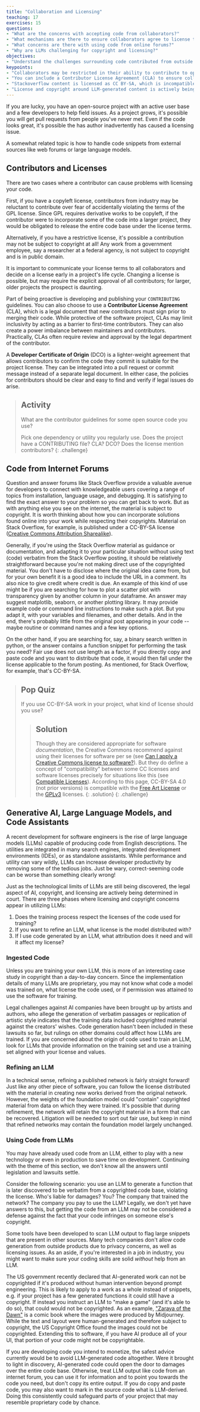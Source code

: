 ```yaml
---
title: "Collaboration and Licensing"
teaching: 17
exercises: 15
questions:
- "What are the concerns with accepting code from collaborators?"
- "What mechanisms are there to ensure collaborators agree to license terms?"
- "What concerns are there with using code from online forums?"
- "Why are LLMs challenging for copyright and licensing?"
objectives:
- "Understand the challenges surrounding code contributed from outside the project."
keypoints:
- "Collaborators may be restricted in their ability to contribute to open source projects (e.g. industrial partners) or unable to copyright their work (government employees)."
- "You can include a Contributor License Agreement (CLA) to ensure collaborators agree to license terms prior to committing code."
- "Stackoverflow content is licensed as CC BY-SA, which is incompatible with permissive or proprietary licenses."
- "License and copyright around LLM-generated content is actively being litigated."
---
```


If you are lucky, you have an open-source project with an active user base and
a few developers to help field issues.  As a project grows, it's possible you
will get pull requests from people you've never met.  Even if the code looks great,
it's possible the has author inadvertently has caused a licensing issue.

A somewhat related topic is how to handle code snippets from external sources
like web forums or large language models.

## Contributors and Licenses

There are two cases where a contributor can cause problems with licensing your code.

First, if you have a copyleft license, contributors from industry may be reluctant
to contribute over fear of accidentally violating the terms of the GPL license.
Since GPL requires derivative works to be copyleft, if the contributor were to
incorporate some of the code into a larger project, they would be obligated to
release the entire code base under the license terms.

Alternatively, if you have a restrictive license, it's possible a contribution may not be
subject to copyright at all!  Any work from a government employee, say a researcher at a
federal agency, is not subject to copyright and is in public domain.

It is important to communicate your license terms to all collaborators and decide
on a license early in a project's life cycle.  Changing a license is possible,
but may require the explicit approval of all contributors; for larger, older
projects the prospect is daunting.

Part of being proactive is developing and publishing your `CONTRIBUTING` guidelines.
You can also choose to use a **Contributor License Agreement** (CLA), which is a legal
document that new contributors must sign prior to merging their code.  While
protective of the software project, CLAs may limit inclusivity by acting as
a barrier to first-time contributors.  They can also create a power imbalance between
maintainers and contributors.  Practically, CLAs often require review and
approval by the legal department of the contributor.

A **Developer Certificate of Origin** (DCO) is a lighter-weight agreement that allows
contributors to confirm the code they commit is suitable for the project license.
They can be integrated into a pull request or commit message instead of a separate legal document.
In either case, the policies for contributors should be clear and easy to find
and verify if legal issues do arise.

> ## Activity
>
> What are the contributor guidelines for some open source code you use?
>
> Pick one dependency or utility you regularly use.
> Does the project have a CONTRIBUTING file? CLA? DCO?  Does the license
> mention contributors?
{: .challenge}

## Code from Internet Forums

Question and answer forums like Stack Overflow provide a valuable avenue for
developers to connect with knowledgeable users covering a range of topics from
installation, language usage, and debugging.  It is satisfying to find the exact
answer to your problem so you can get back to work.  But as with anything else
you see on the internet, the material is subject to copyright.  It is worth
thinking about how you can incorporate solutions found online into your work
while respecting their copyrights.  Material on Stack Overflow, for example,
is published under a CC-BY-SA license ([Creative Commons Attribution Sharealike](https://creativecommons.org/licenses/by-sa/4.0/)).

Generally, if you're using the Stack Overflow material as guidance or documentation,
and adapting it to your particular situation without using text (code) verbatim from the
Stack Overflow posting, it should be relatively straightforward because
you're not making direct use of the copyrighted material. You don't have to disclose where the original
idea came from, but for your own benefit it is a good idea to include the URL
in a comment.  Its also nice to give credit where credit is due.
An example of this kind of use might be if you are searching for how to plot a scatter plot with transparency given by
another column in your dataframe.  An answer may suggest matplotlib, seaborn,
or another plotting library. It may provide example code or command line instructions to make such a plot.
But you adapt it, with your variables and filenames, and other details.  And in the end,
there's probably little from the original post appearing in your code -- maybe routine or command
names and a few key options.

On the other hand, if you are searching for, say, a binary search written in python,
or the answer contains a function snippet for performing the task you need?
Fair use does not use length as a factor, if you directly copy and paste code
and you want to distribute that code, it would then fall under the license applicable to the forum posting.
As mentioned, for Stack Overflow, for example, that's CC-BY-SA.

> ## Pop Quiz
>
> If you use CC-BY-SA work in your project, what kind of license should you use?
>
> > ## Solution
> > Though they are considered appropriate for software *documentation*, the Creative Commons recommend against using their licenses for software per se (see [Can I apply a Creative Commons license to software?](https://creativecommons.org/faq/#can-i-apply-a-creative-commons-license-to-software)). But they do define a concept of "compatibility" between
some CC licenses and software licenses precisely for situations like this (see [Compatible Licenses](https://creativecommons.org/share-your-work/licensing-considerations/compatible-licenses/)).  According to this page, CC-BY-SA 4.0 (not prior versions) is compatible with the [Free Art License](http://artlibre.org/licence/lal/en/) or the [GPLv3](https://www.gnu.org/copyleft/gpl.html) licenses.
>{: .solution}
{: .challenge}

## Generative AI, Large Language Models, and Code Assistants

A recent development for software engineers is the rise of large language models (LLMs)
capable of producing code from English descriptions.  The utilities are integrated
in many search engines, integrated development environments (IDEs), or as standalone assistants.  While performance
and utility can vary wildly, LLMs can increase developer productivity by removing
some of the tedious jobs.  Just be wary, correct-seeming code can be worse than
something clearly wrong!

Just as the technological limits of LLMs are still being discovered, the legal
aspect of AI, copyright, and licensing are actively being determined in court.  There are three
phases where licensing and copyright concerns appear in utilizing LLMs:

1. Does the training process respect the licenses of the code used for training?
2. If you want to refine an LLM, what license is the model distributed with?
3. If I use code generated by an LLM, what attribution does it need and will it affect
my license?

### Ingested Code

Unless you are training your own LLM, this is more of an interesting case study
in copyright than a day-to-day concern.  Since the implementation details of
many LLMs are proprietary, you may not know what code a model was trained on,
what license the code used, or if permission was attained to use the software
for training.

Legal challenges against AI companies have been brought up by artists and
authors, who allege the generation of verbatim passages or replication of
artistic style indicates that the training data included copyrighted material against
the creators' wishes.  Code generation hasn't been included in these lawsuits
so far, but rulings on other domains could affect how LLMs are trained.  If you
are concerned about the origin of code used to train an LLM, look for LLMs that
provide information on the training set and use a training set aligned with your
license and values.

### Refining an LLM

In a technical sense, refining a published network is fairly straight forward!  Just like any other
piece of software, you can follow the license distributed with the material in
creating new works derived from the original network.  However, the weights of
the foundation model could "contain" copyrighted material from data
on which they were trained.  It's possible that during refinement, the network
will retain the copyright material in a form that can be recovered.  Litigation
will be needed to sort out fair use, but keep in mind that refined networks
may contain the foundation model largely unchanged.

### Using Code from LLMs

You may have already used code from an LLM, either to play with a new technology
or even in production to save time on development.  Continuing with the theme
of this section, we don't know all the answers until legislation and lawsuits
settle.

Consider the following scenario: you use an LLM to generate a function that is
later discovered to be verbatim from a copyrighted code base, violating the
license.  Who's liable for damages?  You? The company that trained the network?
The company you pay to use the LLM?  Legally, we don't yet have answers to this,
but getting the code from an LLM may not be considered a defense against the fact
that your code infringes on someone else's copyright.

Some tools have been developed to scan LLM output to flag large snippets that
are present in other sources. Many tech companies don't allow code generation
from outside products due to privacy concerns, as well as licensing issues.
As an aside, if you're interested in a job in industry, you might want to
make sure your coding skills are solid *without* help from an LLM.

The US government recently declared that AI-generated work can not be
copyrighted if it's produced without human intervention beyond prompt engineering.
This is likely to apply to a work as a whole instead of snippets, e.g. if your
project has a few generated functions it could still have a copyright.  If instead
you instruct an LLM to "make a game" (and it's able to do so), that could would
not be copyrighted.  As an example, ["Zaraya of the Dawn"](https://www.copyright.gov/docs/zarya-of-the-dawn.pdf)
is a comic book where the images were produced by Midjourney.  While the text
and layout were human-generated and therefore subject to copyright, the US
Copyright Office found the images could not be copyrighted.  Extending this to
software, if you have AI produce all of your UI, that portion of your code might not be copyrightable.

If you are developing code you intend to monetize, the safest advice currently would be
to avoid LLM-generated code altogether.  Were it brought to light in discovery,
AI-generated code could open the door to damages over the entire code base.
Otherwise, treat LLM output like code from an internet forum, you can use it
for information and to point you towards the code you need, but don't copy its
entire output.  If you do copy and paste code, you may also want to mark in the
source code what is LLM-derived.  Doing this consistently could safeguard parts
of your project that may resemble proprietary code by chance.
